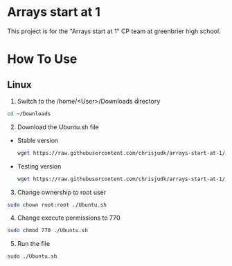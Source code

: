 # Arrays start at 1
This project is for the "Arrays start at 1" CP team at greenbrier high school.
# How To Use
## Linux
1. Switch to the /home/\<User\>/Downloads directory 
```bash
cd ~/Downloads
```
2. Download the Ubuntu.sh file
  - Stable version
	```bash
	wget https://raw.githubusercontent.com/chrisjudk/arrays-start-at-1/master/Ubuntu.sh
	```
  - Testing version
	```bash
	wget https://raw.githubusercontent.com/chrisjudk/arrays-start-at-1/testing/Ubuntu.sh
	```
3. Change ownership to root user
```bash
sudo chown root:root ./Ubuntu.sh
```
4. Change execute permissions to 770
```bash
sudo chmod 770 ./Ubuntu.sh
```
5. Run the file
```bash
sudo ./Ubuntu.sh
```
